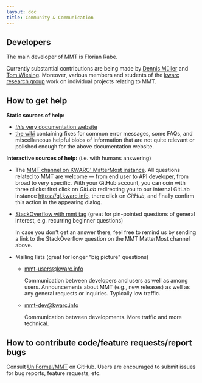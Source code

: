 ```yaml
---
layout: doc
title: Community & Communication
---
```


## Developers

The main developer of MMT is Florian Rabe.

Currently substantial contributions are being made by [Dennis Müller](https://github.com/Jazzpirate) and [Tom Wiesing](https://github.com/tkw1536). Moreover, various members and students of the [kwarc research group](https://kwarc.info/) work on individual projects relating to MMT.

## How to get help

**Static sources of help:**

- [*this* very documentation website](https://uniformal.github.io/)
- [the wiki](https://github.com/UniFormal/uniformal.github.io/wiki) containing fixes for common error messages, some FAQs, and miscellaneous helpful blobs of information that are not quite relevant or polished enough for the above documentation website.

**Interactive sources of help:** (i.e. with humans answering)

- The [MMT channel on KWARC' MatterMost instance](https://mattermost.kwarc.info/kwarc/channels/mmt). All questions related to MMT are welcome &mdash; from end user to API developer, from broad to very specific. With your GitHub account, you can coin with three clicks: first click on *GitLab* redirecting you to our internal GitLab instance <https://gl.kwarc.info>, there click on *GitHub*, and finally confirm this action in the appearing dialog.

- [StackOverflow with mmt tag](https://stackoverflow.com/questions/tagged/mmt) (great for pin-pointed questions of general interest, e.g. recurring beginner questions)

     In case you don't get an answer there, feel free to remind us by sending a link to the StackOverflow question on the MMT MatterMost channel above.

- Mailing lists (great for longer "big picture" questions)

  -  [mmt-users@kwarc.info](http://lists.informatik.uni-erlangen.de/mailman/listinfo/mmt-users)
  
     Communication between developers and users as well as among users. Announcements about MMT (e.g., new releases) as well as any general requests or inquiries. Typically low traffic.

  - [mmt-dev@kwarc.info](http://lists.informatik.uni-erlangen.de/mailman/listinfo/mmt-dev)

     Communication between developments. More traffic and more technical.    


## How to contribute code/feature requests/report bugs

Consult [UniFormal/MMT](https://github.com/Uniformal/MMT) on GitHub. Users are encouraged to submit issues for bug reports, feature requests, etc.

